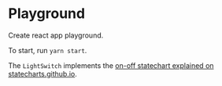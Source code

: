 # Playground

Create react app playground.

To start, run `yarn start`.

The `LightSwitch` implements the [on-off statechart explained on statecharts.github.io](https://statecharts.github.io/on-off-statechart.html).
